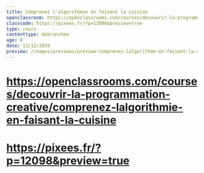 ```yaml
---
title: Comprenez l'algorithmie en faisant la cuisine
openclassroom: https://openclassrooms.com/courses/decouvrir-la-programmation-creative/comprenez-lalgorithmie-en-faisant-la-cuisine
classcode: https://pixees.fr/?p=12098&preview=true
type: cours
contenttype: debranchee
age: 8
date: 13/12/2019
preview: /images/previews/preview-comprenez-lalgorithme-en-faisant-la-cuisne.jpg
---
```


# https://openclassrooms.com/courses/decouvrir-la-programmation-creative/comprenez-lalgorithmie-en-faisant-la-cuisine
# https://pixees.fr/?p=12098&preview=true